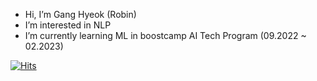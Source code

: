 - Hi, I’m Gang Hyeok (Robin)
- I’m interested in NLP
- I’m currently learning ML in boostcamp AI Tech Program (09.2022 ~ 02.2023)

[![Hits](https://hits.seeyoufarm.com/api/count/incr/badge.svg?url=https%3A%2F%2Fgithub.com%2ghlrobin&count_bg=%2379C83D&title_bg=%23555555&icon=&icon_color=%23E7E7E7&title=hits&edge_flat=false)](https://hits.seeyoufarm.com)
